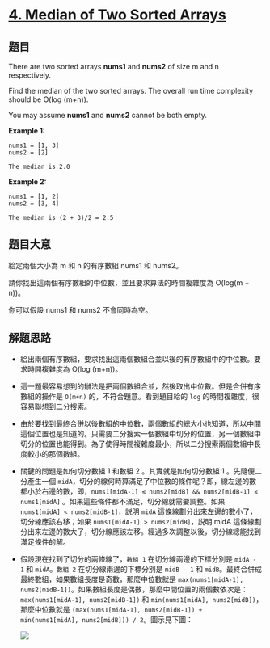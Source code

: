# [4. Median of Two Sorted Arrays](https://leetcode.com/problems/median-of-two-sorted-arrays/)


## 題目

There are two sorted arrays **nums1** and **nums2** of size m and n respectively.

Find the median of the two sorted arrays. The overall run time complexity should be O(log (m+n)).

You may assume **nums1** and **nums2** cannot be both empty.

**Example 1:**

    nums1 = [1, 3]
    nums2 = [2]
    
    The median is 2.0

**Example 2:**

    nums1 = [1, 2]
    nums2 = [3, 4]
    
    The median is (2 + 3)/2 = 2.5


## 題目大意


給定兩個大小為 m 和 n 的有序數組 nums1 和 nums2。

請你找出這兩個有序數組的中位數，並且要求算法的時間複雜度為 O(log(m + n))。

你可以假設 nums1 和 nums2 不會同時為空。



## 解題思路


- 給出兩個有序數組，要求找出這兩個數組合並以後的有序數組中的中位數。要求時間複雜度為 O(log (m+n))。
- 這一題最容易想到的辦法是把兩個數組合並，然後取出中位數。但是合併有序數組的操作是 `O(m+n)` 的，不符合題意。看到題目給的 `log` 的時間複雜度，很容易聯想到二分搜索。
- 由於要找到最終合併以後數組的中位數，兩個數組的總大小也知道，所以中間這個位置也是知道的。只需要二分搜索一個數組中切分的位置，另一個數組中切分的位置也能得到。為了使得時間複雜度最小，所以二分搜索兩個數組中長度較小的那個數組。
- 關鍵的問題是如何切分數組 1 和數組 2 。其實就是如何切分數組 1 。先隨便二分產生一個 `midA`，切分的線何時算滿足了中位數的條件呢？即，線左邊的數都小於右邊的數，即，`nums1[midA-1] ≤ nums2[midB] && nums2[midB-1] ≤ nums1[midA]` 。如果這些條件都不滿足，切分線就需要調整。如果 `nums1[midA] < nums2[midB-1]`，説明 `midA` 這條線劃分出來左邊的數小了，切分線應該右移；如果 `nums1[midA-1] > nums2[midB]`，説明 midA 這條線劃分出來左邊的數大了，切分線應該左移。經過多次調整以後，切分線總能找到滿足條件的解。
- 假設現在找到了切分的兩條線了，`數組 1` 在切分線兩邊的下標分別是 `midA - 1` 和 `midA`。`數組 2` 在切分線兩邊的下標分別是 `midB - 1` 和 `midB`。最終合併成最終數組，如果數組長度是奇數，那麼中位數就是 `max(nums1[midA-1], nums2[midB-1])`。如果數組長度是偶數，那麼中間位置的兩個數依次是：`max(nums1[midA-1], nums2[midB-1])` 和 `min(nums1[midA], nums2[midB])`，那麼中位數就是 `(max(nums1[midA-1], nums2[midB-1]) + min(nums1[midA], nums2[midB])) / 2`。圖示見下圖：

    ![](https://img.halfrost.com/Leetcode/leetcode_4.png)
